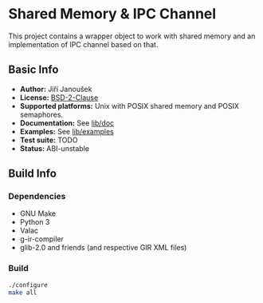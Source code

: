 Shared Memory & IPC Channel
===========================

This project contains a wrapper object to work with shared memory
and an implementation of IPC channel based on that.

Basic Info
----------

  - **Author:** Jiří Janoušek
  - **License:** [BSD-2-Clause](./LICENSE)
  - **Supported platforms:** Unix with POSIX shared memory and POSIX semaphores.
  - **Documentation:** See [lib/doc](./lib/doc)
  - **Examples:** See [lib/examples](./lib/examples)
  - **Test suite:** TODO
  - **Status:** ABI-unstable

Build Info
----------

### Dependencies

  - GNU Make
  - Python 3
  - Valac
  - g-ir-compiler
  - glib-2.0 and friends (and respective GIR XML files)

### Build

```bash
./configure
make all
```
